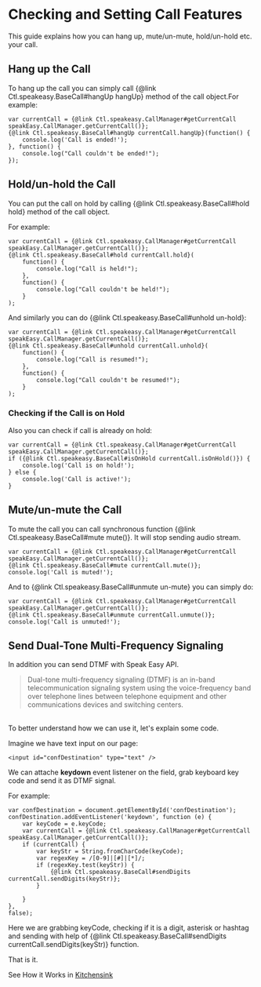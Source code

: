 # Checking and Setting Call Features

This guide explains how you can hang up, mute/un-mute, hold/un-hold etc. your call.

## Hang up the Call
To hang up the call you can simply call {@link Ctl.speakeasy.BaseCall#hangUp hangUp} method of the call object.For example:

    var currentCall = {@link Ctl.speakeasy.CallManager#getCurrentCall speakEasy.CallManager.getCurrentCall()};
    {@link Ctl.speakeasy.BaseCall#hangUp currentCall.hangUp}(function() {
        console.log('Call is ended!');
    }, function() {
        console.log("Call couldn't be ended!");
    });

## Hold/un-hold the Call
You can put the call on hold by calling {@link Ctl.speakeasy.BaseCall#hold hold} method of the call object.

For example:

    var currentCall = {@link Ctl.speakeasy.CallManager#getCurrentCall speakEasy.CallManager.getCurrentCall()};
    {@link Ctl.speakeasy.BaseCall#hold currentCall.hold}(
        function() {
            console.log("Call is held!");
        },
        function() {
            console.log("Call couldn't be held!");
        }
    );

And similarly you can do {@link Ctl.speakeasy.BaseCall#unhold un-hold}:

    var currentCall = {@link Ctl.speakeasy.CallManager#getCurrentCall speakEasy.CallManager.getCurrentCall()};
    {@link Ctl.speakeasy.BaseCall#unhold currentCall.unhold}(
        function() {
            console.log("Call is resumed!");
        },
        function() {
            console.log("Call couldn't be resumed!");
        }
    );

### Checking if the Call is on Hold

Also you can check if call is already on hold:

    var currentCall = {@link Ctl.speakeasy.CallManager#getCurrentCall speakEasy.CallManager.getCurrentCall()};
    if ({@link Ctl.speakeasy.BaseCall#isOnHold currentCall.isOnHold()}) {
        console.log('Call is on hold!');
    } else {
        console.log('Call is active!');
    }

## Mute/un-mute the Call

To mute the call you can call synchronous function {@link Ctl.speakeasy.BaseCall#mute mute()}. It will stop sending
audio stream.

    var currentCall = {@link Ctl.speakeasy.CallManager#getCurrentCall speakEasy.CallManager.getCurrentCall()};
    {@link Ctl.speakeasy.BaseCall#mute currentCall.mute()};
    console.log('Call is muted!');

And to {@link Ctl.speakeasy.BaseCall#unmute un-mute} you can simply do:

    var currentCall = {@link Ctl.speakeasy.CallManager#getCurrentCall speakEasy.CallManager.getCurrentCall()};
    {@link Ctl.speakeasy.BaseCall#unmute currentCall.unmute()};
    console.log('Call is unmuted!');

## Send Dual-Tone Multi-Frequency Signaling

In addition you can send DTMF with Speak Easy API.

>Dual-tone multi-frequency signaling (DTMF) is an in-band telecommunication
signaling system using the voice-frequency band over telephone lines between
telephone equipment and other communications devices and switching centers.

<br />
To better understand how we can use it, let's explain some code.

Imagine we have text input on our page:

    <input id="confDestination" type="text" />

We can attache **keydown** event listener on the field, grab keyboard key code
and send it as DTMF signal.

For example:

    var confDestination = document.getElementById('confDestination');
    confDestination.addEventListener('keydown', function (e) {
        var keyCode = e.keyCode;
        var currentCall = {@link Ctl.speakeasy.CallManager#getCurrentCall speakEasy.CallManager.getCurrentCall()};
        if (currentCall) {
            var keyStr = String.fromCharCode(keyCode);
            var regexKey = /[0-9]|[#]|[*]/;
            if (regexKey.test(keyStr)) {
                {@link Ctl.speakeasy.BaseCall#sendDigits currentCall.sendDigits(keyStr)};
            }

        }
    },
    false);

Here we are grabbing keyCode, checking if it is a digit, asterisk or hashtag and sending
with help of {@link Ctl.speakeasy.BaseCall#sendDigits currentCall.sendDigits(keyStr)} function.

That is it.

See How it Works in [Kitchensink](../kitchensink/www/index.html)
